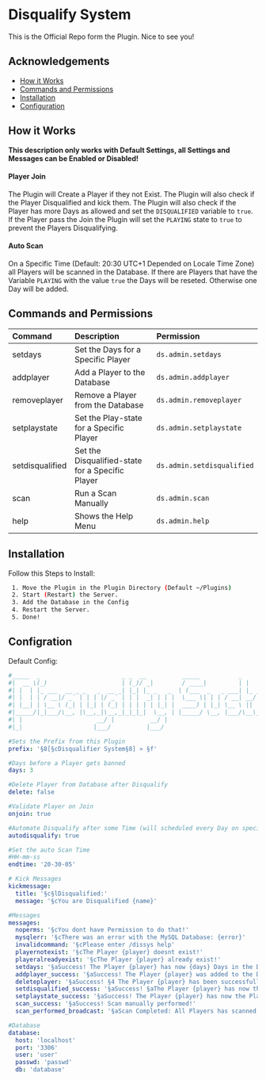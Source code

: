 
# Disqualify System
This is the Official Repo form the Plugin.
Nice to see you!

## Acknowledgements

- [How it Works](https://bulldogjob.com/news/449-how-to-write-a-good-readme-for-your-github-project)
- [Commands and Permissions](https://bulldogjob.com/news/449-how-to-write-a-good-readme-for-your-github-project)
 - [Installation](https://awesomeopensource.com/project/elangosundar/awesome-README-templates)
 - [Configuration](https://github.com/matiassingers/awesome-readme)
 


## How it Works
**This description only works with Default Settings, all Settings and Messages can be Enabled or Disabled!**

#### Player Join
The Plugin will Create a Player if they not Exist.
The Plugin will also check if the Player Disqualified and kick them.
The Plugin will also check if the Player has more Days as allowed and set the `DISQUALIFIED` variable to `true`.
If the Player pass the Join the Plugin will set the `PLAYING` state to `true` to prevent the Players Disqualifying.

#### Auto Scan
On a Specific Time (Default: 20:30 UTC+1 Depended on Locale Time Zone) all Players will be scanned in the Database. If there are Players that have the Variable `PLAYING` with the value `true` the Days will be reseted. Otherwise one Day will be added.
## Commands and Permissions



| Command | Description     | Permission                |
| :-------- | :------- | :------------------------- | 
| setdays | Set the Days for a Specific Player | `ds.admin.setdays` | 
| addplayer | Add a Player to the Database| `ds.admin.addplayer`|
| removeplayer | Remove a Player from the Database| `ds.admin.removeplayer`|
| setplaystate | Set the Play-state for a Specific Player| `ds.admin.setplaystate`|
| setdisqualified | Set the Disqualified-state for a Specific Player| `ds.admin.setdisqualified`|
| scan | Run a Scan Manually| `ds.admin.scan`|
| help | Shows the Help Menu| `ds.admin.help`|


## Installation

Follow this Steps to Install:

```bash
 1. Move the Plugin in the Plugin Directory (Default ~/Plugins)
 2. Start (Restart) the Server.
 3. Add the Database in the Config
 4. Restart the Server.
 5. Done!
```
    
## Configration

Default Config:
```YAML
#_____  _                       _ _  __          _____           _
#|  __ \(_)                     | (_)/ _|        / ____|         | |
#| |  | |_ ___  __ _ _   _  __ _| |_| |_ _   _  | (___  _   _ ___| |_ ___ _ __ ___
#| |  | | / __|/ _` | | | |/ _` | | |  _| | | |  \___ \| | | / __| __/ _ \ '_ ` _ \
#| |__| | \__ \ (_| | |_| | (_| | | | | | |_| |  ____) | |_| \__ \ ||  __/ | | | | |
#|_____/|_|___/\__, |\__,_|\__,_|_|_|_|  \__, | |_____/ \__, |___/\__\___|_| |_| |_|
#| |                     __/ |          __/ |
#|_|                    |___/          |___/

#Sets the Prefix from this Plugin
prefix: '§8[§cDisqualifier System§8] » §f'

#Days before a Player gets banned
days: 3

#Delete Player from Database after Disqualify
delete: false

#Validate Player on Join
onjoin: true

#Automate Disqualify after some Time (will scheduled every Day on specific time))
autodisqualify: true

#Set the auto Scan Time
#HH-mm-ss
endtime: '20-30-05'

# Kick Messages
kickmessage:
  title: '§c§lDisqualified:'
  message: '§cYou are Disqualified {name}'

#Messages
messages:
  noperms: '§cYou dont have Permission to do that!'
  mysqlerr: '§cThere was an error with the MySQL Database: {error}'
  invalidcommand: '§cPlease enter /dissys help'
  playernotexist: '§cThe Player {player} doesnt exist!'
  playeralreadyexist: '§cThe Player {player} already exist!'
  setdays: '§aSuccess! The Player {player} has now {days} Days in the Database!'
  addplayer_success: '§aSuccess! The Player {player} was added to the Database'
  deleteplayer: '§aSuccess! §4 The Player {player} has been successfully deleted!'
  setdisqualified_success: '§aSuccess! §aThe Player {player} has now the Value {state} in DISQUALIFIED!'
  setplaystate_success: '§aSuccess! The Player {player} has now the Playing State {state} in the Database!'
  scan_success: '§aSuccess! Scan manually performed!'
  scan_performed_broadcast: '§aScan Completed: All Players has scanned for Offline Days and Disqualified!'

#Database
database:
  host: 'localhost'
  port: '3306'
  user: 'user'
  passwd: 'passwd'
  db: 'database'
```
